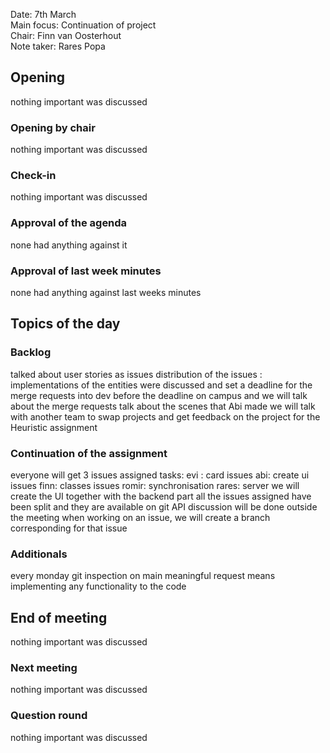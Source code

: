 Date:           7th March\
Main focus:     Continuation of project\
Chair:          Finn van Oosterhout\
Note taker:     Rares Popa

## Opening
nothing important was discussed
### Opening by chair
nothing important was discussed
### Check-in
nothing important was discussed
### Approval of the agenda
none had anything against it
### Approval of last week minutes
none had anything against last weeks minutes
## Topics of the day
### Backlog
talked about user stories as issues
distribution of the issues :
implementations of the entities were discussed and 
set a deadline for the merge requests into dev before the deadline on campus and we will talk about the merge requests 
talk about the scenes that Abi made 
we will talk with another team to swap projects and get feedback on the project for the Heuristic assignment 

### Continuation of the assignment
everyone will get 3 issues
assigned tasks:
evi : card issues 
abi: create ui issues
finn: classes issues
romir: synchronisation
rares: server
we will create the UI together with the backend part
all the issues assigned have been split and they are available on git
API discussion will be done outside the meeting 
when working on an issue, we will create a branch corresponding for that issue
### Additionals
every monday git inspection on main 
meaningful request means implementing any functionality to the code 
## End of meeting
nothing important was discussed
### Next meeting
nothing important was discussed
### Question round
nothing important was discussed
